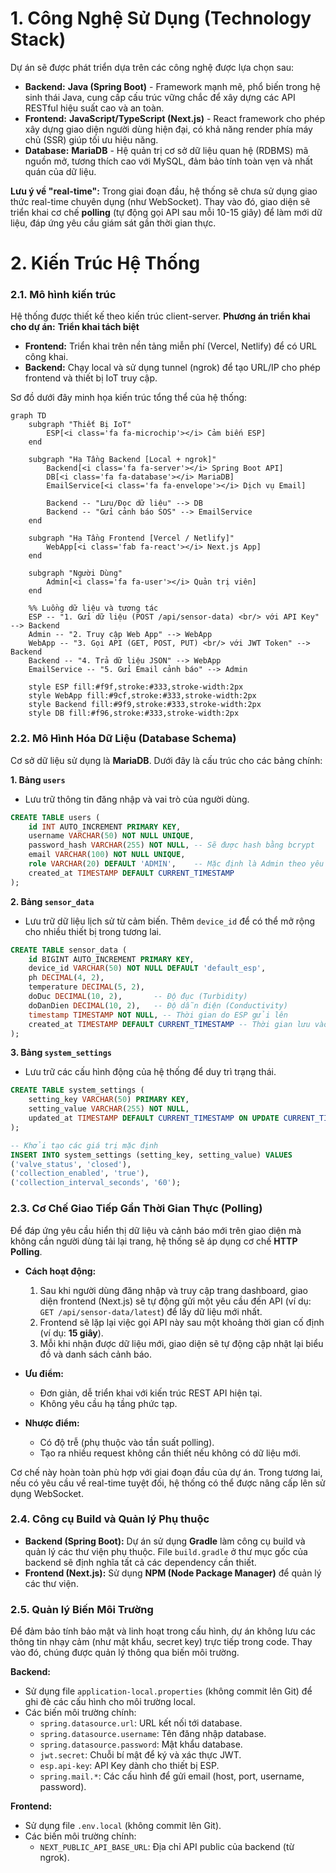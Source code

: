 # 1. Công Nghệ Sử Dụng (Technology Stack)

Dự án sẽ được phát triển dựa trên các công nghệ được lựa chọn sau:

-   **Backend:** **Java (Spring Boot)** - Framework mạnh mẽ, phổ biến trong hệ sinh thái Java, cung cấp cấu trúc vững chắc để xây dựng các API RESTful hiệu suất cao và an toàn.
-   **Frontend:** **JavaScript/TypeScript (Next.js)** - React framework cho phép xây dựng giao diện người dùng hiện đại, có khả năng render phía máy chủ (SSR) giúp tối ưu hiệu năng.
-   **Database:** **MariaDB** - Hệ quản trị cơ sở dữ liệu quan hệ (RDBMS) mã nguồn mở, tương thích cao với MySQL, đảm bảo tính toàn vẹn và nhất quán của dữ liệu.

**Lưu ý về "real-time":** Trong giai đoạn đầu, hệ thống sẽ chưa sử dụng giao thức real-time chuyên dụng (như WebSocket). Thay vào đó, giao diện sẽ triển khai cơ chế **polling** (tự động gọi API sau mỗi 10-15 giây) để làm mới dữ liệu, đáp ứng yêu cầu giám sát gần thời gian thực.

# 2. Kiến Trúc Hệ Thống

### 2.1. Mô hình kiến trúc

Hệ thống được thiết kế theo kiến trúc client-server.
**Phương án triển khai cho dự án:** **Triển khai tách biệt**

- **Frontend:** Triển khai trên nền tảng miễn phí (Vercel, Netlify) để có URL công khai.
- **Backend:** Chạy local và sử dụng tunnel (ngrok) để tạo URL/IP cho phép frontend và thiết bị IoT truy cập.

Sơ đồ dưới đây minh họa kiến trúc tổng thể của hệ thống:

```mermaid
graph TD
    subgraph "Thiết Bị IoT"
        ESP[<i class='fa fa-microchip'></i> Cảm biến ESP]
    end

    subgraph "Hạ Tầng Backend [Local + ngrok]"
        Backend[<i class='fa fa-server'></i> Spring Boot API]
        DB[<i class='fa fa-database'></i> MariaDB]
        EmailService[<i class='fa fa-envelope'></i> Dịch vụ Email]
        
        Backend -- "Lưu/Đọc dữ liệu" --> DB
        Backend -- "Gửi cảnh báo SOS" --> EmailService
    end

    subgraph "Hạ Tầng Frontend [Vercel / Netlify]"
        WebApp[<i class='fab fa-react'></i> Next.js App]
    end

    subgraph "Người Dùng"
        Admin[<i class='fa fa-user'></i> Quản trị viên]
    end

    %% Luồng dữ liệu và tương tác
    ESP -- "1. Gửi dữ liệu (POST /api/sensor-data) <br/> với API Key" --> Backend
    Admin -- "2. Truy cập Web App" --> WebApp
    WebApp -- "3. Gọi API (GET, POST, PUT) <br/> với JWT Token" --> Backend
    Backend -- "4. Trả dữ liệu JSON" --> WebApp
    EmailService -- "5. Gửi Email cảnh báo" --> Admin

    style ESP fill:#f9f,stroke:#333,stroke-width:2px
    style WebApp fill:#9cf,stroke:#333,stroke-width:2px
    style Backend fill:#9f9,stroke:#333,stroke-width:2px
    style DB fill:#f96,stroke:#333,stroke-width:2px
```

### 2.2. Mô Hình Hóa Dữ Liệu (Database Schema)

Cơ sở dữ liệu sử dụng là **MariaDB**. Dưới đây là cấu trúc cho các bảng chính:

**1. Bảng `users`**
-   Lưu trữ thông tin đăng nhập và vai trò của người dùng.

```sql
CREATE TABLE users (
    id INT AUTO_INCREMENT PRIMARY KEY,
    username VARCHAR(50) NOT NULL UNIQUE,
    password_hash VARCHAR(255) NOT NULL, -- Sẽ được hash bằng bcrypt
    email VARCHAR(100) NOT NULL UNIQUE,
    role VARCHAR(20) DEFAULT 'ADMIN',    -- Mặc định là Admin theo yêu cầu
    created_at TIMESTAMP DEFAULT CURRENT_TIMESTAMP
);
```

**2. Bảng `sensor_data`**
-   Lưu trữ dữ liệu lịch sử từ cảm biến. Thêm `device_id` để có thể mở rộng cho nhiều thiết bị trong tương lai.

```sql
CREATE TABLE sensor_data (
    id BIGINT AUTO_INCREMENT PRIMARY KEY,
    device_id VARCHAR(50) NOT NULL DEFAULT 'default_esp',
    ph DECIMAL(4, 2),
    temperature DECIMAL(5, 2),
    doDuc DECIMAL(10, 2),       -- Độ đục (Turbidity)
    doDanDien DECIMAL(10, 2),   -- Độ dẫn điện (Conductivity)
    timestamp TIMESTAMP NOT NULL, -- Thời gian do ESP gửi lên
    created_at TIMESTAMP DEFAULT CURRENT_TIMESTAMP -- Thời gian lưu vào DB
);
```

**3. Bảng `system_settings`**
-   Lưu trữ các cấu hình động của hệ thống để duy trì trạng thái.

```sql
CREATE TABLE system_settings (
    setting_key VARCHAR(50) PRIMARY KEY,
    setting_value VARCHAR(255) NOT NULL,
    updated_at TIMESTAMP DEFAULT CURRENT_TIMESTAMP ON UPDATE CURRENT_TIMESTAMP
);

-- Khởi tạo các giá trị mặc định
INSERT INTO system_settings (setting_key, setting_value) VALUES
('valve_status', 'closed'),
('collection_enabled', 'true'),
('collection_interval_seconds', '60');
```

### 2.3. Cơ Chế Giao Tiếp Gần Thời Gian Thực (Polling)

Để đáp ứng yêu cầu hiển thị dữ liệu và cảnh báo mới trên giao diện mà không cần người dùng tải lại trang, hệ thống sẽ áp dụng cơ chế **HTTP Polling**.

*   **Cách hoạt động:**
    1.  Sau khi người dùng đăng nhập và truy cập trang dashboard, giao diện frontend (Next.js) sẽ tự động gửi một yêu cầu đến API (ví dụ: `GET /api/sensor-data/latest`) để lấy dữ liệu mới nhất.
    2.  Frontend sẽ lặp lại việc gọi API này sau một khoảng thời gian cố định (ví dụ: **15 giây**).
    3.  Mỗi khi nhận được dữ liệu mới, giao diện sẽ tự động cập nhật lại biểu đồ và danh sách cảnh báo.

*   **Ưu điểm:**
    *   Đơn giản, dễ triển khai với kiến trúc REST API hiện tại.
    *   Không yêu cầu hạ tầng phức tạp.

*   **Nhược điểm:**
    *   Có độ trễ (phụ thuộc vào tần suất polling).
    *   Tạo ra nhiều request không cần thiết nếu không có dữ liệu mới.

Cơ chế này hoàn toàn phù hợp với giai đoạn đầu của dự án. Trong tương lai, nếu có yêu cầu về real-time tuyệt đối, hệ thống có thể được nâng cấp lên sử dụng WebSocket.
### 2.4. Công cụ Build và Quản lý Phụ thuộc

-   **Backend (Spring Boot):** Dự án sử dụng **Gradle** làm công cụ build và quản lý các thư viện phụ thuộc. File `build.gradle` ở thư mục gốc của backend sẽ định nghĩa tất cả các dependency cần thiết.
-   **Frontend (Next.js):** Sử dụng **NPM (Node Package Manager)** để quản lý các thư viện.

### 2.5. Quản lý Biến Môi Trường

Để đảm bảo tính bảo mật và linh hoạt trong cấu hình, dự án không lưu các thông tin nhạy cảm (như mật khẩu, secret key) trực tiếp trong code. Thay vào đó, chúng được quản lý thông qua biến môi trường.

**Backend:**
-   Sử dụng file `application-local.properties` (không commit lên Git) để ghi đè các cấu hình cho môi trường local.
-   Các biến môi trường chính:
    -   `spring.datasource.url`: URL kết nối tới database.
    -   `spring.datasource.username`: Tên đăng nhập database.
    -   `spring.datasource.password`: Mật khẩu database.
    -   `jwt.secret`: Chuỗi bí mật để ký và xác thực JWT.
    -   `esp.api-key`: API Key dành cho thiết bị ESP.
    -   `spring.mail.*`: Các cấu hình để gửi email (host, port, username, password).

**Frontend:**
-   Sử dụng file `.env.local` (không commit lên Git).
-   Các biến môi trường chính:
    -   `NEXT_PUBLIC_API_BASE_URL`: Địa chỉ API public của backend (từ ngrok).